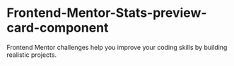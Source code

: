 # Frontend-Mentor-Stats-preview-card-component
Frontend Mentor challenges help you improve your coding skills by building realistic projects.
